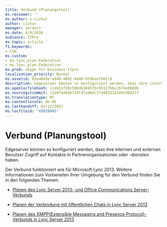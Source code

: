 ```yaml
---
title: Verbund (Planungstool)
ms.reviewer: ''
ms.author: v-cichur
author: cichur
manager: serdars
ms.date: 4/8/2016
audience: ITPro
ms.topic: article
f1.keywords:
- CSH
ms.custom:
- ms.lync.plan.Federation
- ms.lync.plan.Federation
ms.prod: skype-for-business-itpro
localization_priority: Normal
ms.assetid: 63ea8a5e-a040-4892-9440-0fdbeef66fc0
description: Edgeserver können so konfiguriert werden, dass ihre internen und externen Benutzer Zugriff auf Kontakte in Partnerorganisationen oder -diensten haben.
ms.openlocfilehash: cceb31f28c506db38457bc5511766cc6fee060db
ms.sourcegitcommit: c528fad9db719f3fa96dc3fa99332a349cd9d317
ms.translationtype: MT
ms.contentlocale: de-DE
ms.lasthandoff: 01/12/2021
ms.locfileid: "49829045"
---
```

# <a name="federation-planning-tool"></a>Verbund (Planungstool)
 
Edgeserver können so konfiguriert werden, dass ihre internen und externen Benutzer Zugriff auf Kontakte in Partnerorganisationen oder -diensten haben.
  
 Der Verbund funktioniert wie für Microsoft Lync 2013. Weitere Informationen zum Vorbereiten Ihrer Umgebung für den Verbund finden Sie in den folgenden Themen:
  
- [Planen des Lync Server 2013- und Office Communications Server-Verbunds](https://technet.microsoft.com/library/jj205335%28v=ocs.15%29.aspx)
    
- [Planen der Verbindung mit öffentlichen Chats in Lync Server 2013](https://technet.microsoft.com/library/jj205349%28v=ocs.15%29.aspx)
    
- [Planen des XMPP(Extensible Messaging and Presence Protocol)-Verbunds in Lync Server 2013](https://technet.microsoft.com/library/jj205107%28v=ocs.15%29.aspx)
    

